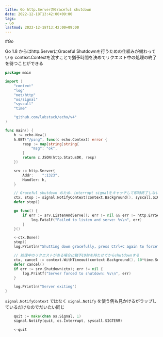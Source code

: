 ```yaml
---
title: Go http.ServerのGraceful shutdown
date: 2022-12-18T13:42:00+09:00
tags:
- Go
lastmod: 2022-12-18T13:42:00+09:00
---
```


\#Go

Go 1.8 からはhttp.ServerにGraceful Shutdownを行うための仕組みが備わっている
context.Contextを渡すことで猶予時間を決めてリクエスト中の処理の終了を待つことができる

````go
package main

import (
	"context"
	"log"
	"net/http"
	"os/signal"
	"syscall"
	"time"

	"github.com/labstack/echo/v4"
)

func main() {
	h := echo.New()
	h.GET("/ping", func(c echo.Context) error {
		resp := map[string]string{
			"msg": "ok",
		}
		return c.JSON(http.StatusOK, resp)
	})

	srv := http.Server{
		Addr:    ":1323",
		Handler: h,
	}

	// Graceful shutdown のため、interrupt signalをキャッチして即時終了しないようにする
	ctx, stop := signal.NotifyContext(context.Background(), syscall.SIGINT, syscall.SIGTERM)
	defer stop()

	go func() {
		if err := srv.ListenAndServe(); err != nil && err != http.ErrServerClosed {
			log.Fatalf("Failed to listen and serve: %v\n", err)
		}
	}()

	<-ctx.Done()
	stop()
	log.Println("Shutting down gracefully, press Ctrl+C again to force")

    // 処理中のリクエストがある場合に猶予10秒を持たせてからshutdownする
	ctx, cancel := context.WithTimeout(context.Background(), 10*time.Second)
	defer cancel()
	if err := srv.Shutdown(ctx); err != nil {
		log.Printf("Server forced to shutdown: %v\n", err)
	}

	log.Println("Server exiting")
}
````

`signal.NotifyContext` ではなく `signal.Notify` を使う例も見かけるがラップしているだけなのでだいたい同じ

````go
	quit := make(chan os.Signal, 1)
	signal.Notify(quit, os.Interrupt, syscall.SIGTERM)

	<-quit

````
